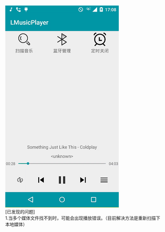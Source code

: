 ![image](https://raw.githubusercontent.com/Sole2016/LocalMusic/master/screenshots/home1.png)
\
[已发现的问题]\
1.当多个媒体文件找不到时，可能会出现播放错误。（目前解决方法是重新扫描下本地媒体）